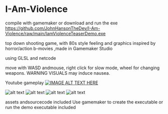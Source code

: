 # I-Am-Violence

compile with gamemaker 
or download and run the exe
https://github.com/JohnHansonTheDev/I-Am-Violence/raw/main/IamViolenceTeaserDemo.exe

top down shooting game, with 80s style feeling and graphics inspired by horror/action b-movies ,made in Gamemaker Studio

using GLSL 
and netcode

move with WASD andmouse, right click for slow mode, wheel for changing weapons.
WARNING VISUALS may induce nausea.

Youtube gameplay
[![IMAGE ALT TEXT HERE](https://img.youtube.com/vi/YOUTUBE_VIDEO_ID_HERE/0.jpg)](https://www.youtube.com/watch?v=7jAdunEqOB0)

![alt text](https://i.imgur.com/h2jAFg3.png)
![alt text](https://i.imgur.com/hBHdZxY.png)
![alt text](https://i.imgur.com/5Imbrwd.png)
![alt text](https://i.imgur.com/0XGnoe9.png)

assets andsourcecode included
Use gamemaker to create the executable or run the demo executable included

